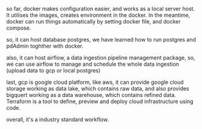 so far, docker makes configuration easier, and works as a local server host. It utilises the images, creates environment in the docker.  In the meantime, docker can run things automatically by setting docker file, and docker compose. 

so, it can host database postgres, we have learned how to run postgres and pdAdmin toghther with docker. 

also, it can host airflow, a data ingestion pipeline management package, so, we can use airflow to manage and schedule the whole data ingestion (upload data to gcp or local postgres)

last, gcp is google cloud platform, like aws, it can provide google cloud storage working as data lake, which contains raw data, and also provides bigquert working as a data warehouse, which contains refined data. Terraform is a tool to define, preview and deploy cloud infrastructure using code. 

overall, it's a industry standard workflow. 

